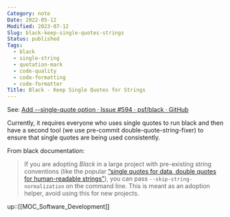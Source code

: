 ```yaml
---
Category: note
Date: 2022-05-12
Modified: 2023-07-12
Slug: black-keep-single-quotes-strings
Status: published
Tags:
  - black
  - single-string
  - quotation-mark
  - code-quality
  - code-formatting
  - code-formatter
Title: Black - Keep Single Quotes for Strings
---
```


See: [Add --single-quote option · Issue #594 · psf/black · GitHub](https://github.com/psf/black/issues/594)

Currently, it requires everyone who uses single quotes to run black and then have a second tool (we use pre-commit double-quote-string-fixer) to ensure that single quotes are being used consistently.

From black documentation:
> If you are adopting *Black* in a large project with pre-existing string conventions (like the popular [“single quotes for data, double quotes for human-readable strings”](https://stackoverflow.com/a/56190)), you can pass `--skip-string-normalization` on the command line. This is meant as an adoption helper, avoid using this for new projects.

up::[[MOC_Software_Development]]
